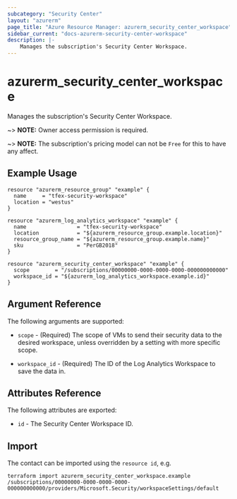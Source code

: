 ```yaml
---
subcategory: "Security Center"
layout: "azurerm"
page_title: "Azure Resource Manager: azurerm_security_center_workspace"
sidebar_current: "docs-azurerm-security-center-workspace"
description: |-
    Manages the subscription's Security Center Workspace.
---
```


# azurerm_security_center_workspace

Manages the subscription's Security Center Workspace.

~> **NOTE:** Owner access permission is required.

~> **NOTE:** The subscription's pricing model can not be `Free` for this to have any affect.

## Example Usage

```hcl
resource "azurerm_resource_group" "example" {
  name     = "tfex-security-workspace"
  location = "westus"
}

resource "azurerm_log_analytics_workspace" "example" {
  name                = "tfex-security-workspace"
  location            = "${azurerm_resource_group.example.location}"
  resource_group_name = "${azurerm_resource_group.example.name}"
  sku                 = "PerGB2018"
}

resource "azurerm_security_center_workspace" "example" {
  scope        = "/subscriptions/00000000-0000-0000-0000-000000000000"
  workspace_id = "${azurerm_log_analytics_workspace.example.id}"
}
```

## Argument Reference

The following arguments are supported:

* `scope` - (Required) The scope of VMs to send their security data to the desired workspace, unless overridden by a setting with more specific scope.

* `workspace_id` - (Required) The ID of the Log Analytics Workspace to save the data in.

## Attributes Reference

The following attributes are exported:

* `id` - The Security Center Workspace ID.

## Import

The contact can be imported using the `resource id`, e.g.

```shell
terraform import azurerm_security_center_workspace.example /subscriptions/00000000-0000-0000-0000-000000000000/providers/Microsoft.Security/workspaceSettings/default
```
